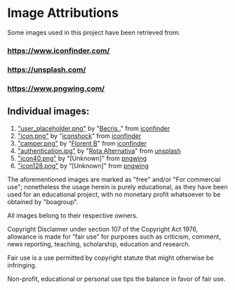 # Image Attributions

Some images used in this project have been retrieved from:
### https://www.iconfinder.com/ 
### https://unsplash.com/
### https://www.pngwing.com/

## Individual images:
1. ["user_placeholder.png"](/src/main/resources/assets/user_placeholder.png) by "[Becris .](https://www.iconfinder.com/becris)" from [iconfinder](https://www.iconfinder.com/icons/3209201/account_ciecle_placeholder_round_user_icon)
2. ["icon.png"](/src/main/resources/assets/icon.png) by "[iconshock](https://www.iconfinder.com/icons/49722/car_motorhome_vehicle_icon)" from [iconfinder](https://www.iconfinder.com/icons/49722/car_motorhome_vehicle_icon)
3. ["camper.png"](/src/main/resources/assets/camper.png) by "[Florent B](https://www.iconfinder.com/Florent72)" from [iconfinder](https://www.iconfinder.com/icons/3155817/camper_jeep_motorhome_truck_van_vehicle_icon)
4. ["authentication.jpg"](/src/main/resources/assets/camper.png) by "[Rota Alternativa](https://unsplash.com/@rotaalternativa)" from [unsplash](https://unsplash.com/photos/rFaFpWJLLPs)
5. ["icon40.png"](/src/main/resources/assets/icon40.png) by "[Unknown]" from [pngwing](https://www.pngwing.com/en/free-png-yhujr)
6. ["icon128.png"](/src/main/resources/assets/icon128.png) by "[Unknown]" from [pngwing](https://www.pngwing.com/en/free-png-yhujr)


The aforementioned images are marked as "free" and/or "For commercial use"; nonetheless the usage herein is purely educational, as they have been used for an educational project, with no monetary profit whatsoever to be obtained by "boagroup".

All images belong to their respective owners.

Copyright Disclaimer under section 107 of the Copyright Act 1976, allowance is made for “fair use” for purposes such as criticism, comment, news reporting, teaching, scholarship, education and research.

Fair use is a use permitted by copyright statute that might otherwise be infringing.

Non-profit, educational or personal use tips the balance in favor of fair use.